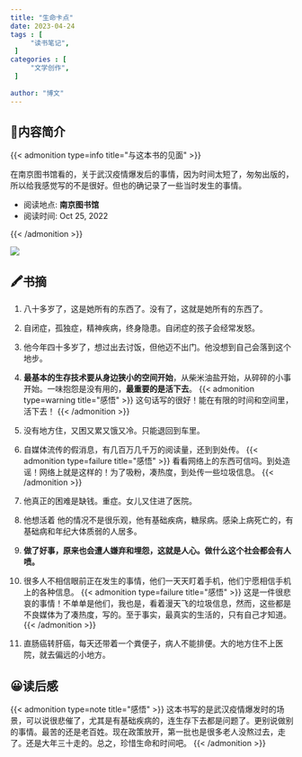 ```yaml
---
title: "生命卡点"
date: 2023-04-24
tags : [                                    
     "读书笔记",
 ]
categories : [                              
     "文学创作",
 ]
 
author: "博文" 
---
```


## 📜**内容简介**

{{< admonition type=info title="与这本书的见面"  >}}

 在南京图书馆看的，关于武汉疫情爆发后的事情，因为时间太短了，匆匆出版的，所以给我感觉写的不是很好。但也的确记录了一些当时发生的事情。
- 阅读地点:  **南京图书馆**
- 阅读时间:  Oct 25, 2022

{{< /admonition >}}

![](/读书笔记/20230424161706.png)
## 🖍️书摘

1.  八十多岁了，这是她所有的东西了。没有了，这就是她所有的东西了。
2.  自闭症，孤独症，精神疾病，终身隐患。自闭症的孩子会经常发怒。
3.  他今年四十多岁了，想过出去讨饭，但他迈不出门。他没想到自己会落到这个地步。
4.  **最基本的生存技术要从身边狭小的空间开始**，从柴米油盐开始，从碎碎的小事开始。一味抱怨是没有用的，**最重要的是活下去**。
{{< admonition type=warning title="感悟"  >}}
这句话写的很好！能在有限的时间和空间里，活下去！
{{< /admonition >}}

5.  没有地方住，又困又累又饿又冷。只能退回到车里。
6.  自媒体流传的假消息，有几百万几千万的阅读量，还到到处传。
{{< admonition type=failure title="感悟"  >}}
看看网络上的东西可信吗。到处造谣！网络上就是这样的！为了吸粉，凑热度，到处传一些垃圾信息。
{{< /admonition >}}
7.  他真正的困难是缺钱。重症。女儿又住进了医院。
8.  他想活着 他的情况不是很乐观，他有基础疾病，糖尿病。感染上病死亡的，有基础病和年纪大体质弱的人居多。
9.  **做了好事，原来也会遭人嫌弃和埋怨，这就是人心。做什么这个社会都会有人喷。**
10.  很多人不相信眼前正在发生的事情，他们一天天盯着手机，他们宁愿相信手机上的各种信息。
{{< admonition type=failure title="感悟"  >}}
这是一件很悲哀的事情！不单单是他们，我也是，看着漫天飞的垃圾信息，然而，这些都是不良媒体为了凑热度，写的。至于事实，最真实的生活的，只有自己才知道。
{{< /admonition >}}

11.  直肠癌转肝癌，每天还带着一个粪便子，病人不能排便。大的地方住不上医院，就去偏远的小地方。

## 😀读后感

{{< admonition type=note title="感悟"  >}}
这本书写的是武汉疫情爆发时的场景，可以说很悲催了，尤其是有基础疾病的，连生存下去都是问题了。更别说做别的事情。最苦的还是老百姓。现在政策放开，第一批也是很多老人没熬过去，走了。还是大年三十走的。总之，珍惜生命和时间吧。
{{< /admonition >}}


